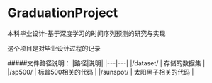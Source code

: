 # GraduationProject
本科毕业设计-基于深度学习的时间序列预测的研究与实现

这个项目是对毕业设计过程的记录

#####文件路径说明：
|路径|说明|
|---|---|
|/dataset/   |  存储的数据集       |
|/sp500/     |  标普500相关的代码  |
|/sunspot/   |  太阳黑子相关的代码 |